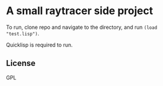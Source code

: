 # A small raytracer side project

To run, clone repo and navigate to the directory, and run `(load "test.lisp")`.

Quicklisp is required to run.

## License

GPL

